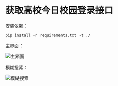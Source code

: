 # 获取高校今日校园登录接口

安装依赖：
```shell
pip install -r requirements.txt -t ./
```

主界面：

![主界面](https://s3.bmp.ovh/imgs/2022/05/05/7d6768532901e968.png)

模糊搜索：

![模糊搜索](https://s3.bmp.ovh/imgs/2022/05/05/d24ea34475f891d4.png)
